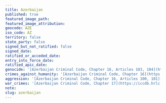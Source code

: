 ```yaml
---
title: Azerbaijan
published: true
featured_image_path:
featured_image_attribution:
geocode: AZE
iso_code: AZ
territory: false
state_party: false
signed_but_not_ratified: false
signed_date:
ratified_or_acceded_date:
entry_into_force_date:
ratified_apic_date:
genocide: '[Azerbaijan Criminal Code, Chapter 16, Articles 103, 104](https://iccdb.hrlc.net/data/doc/224/keyword/46/)'
crimes_against_humanity: '[Azerbaijan Criminal Code, Chapter 16](https://iccdb.hrlc.net/data/doc/224/keyword/13/)'
aggression: '[Azerbaijan Criminal Code, Chapter 16, Articles 100, 101](https://iccdb.hrlc.net/data/doc/224/keyword/1/)'
war_crimes: '[Azerbaijan Criminal Code, Chapter 17](https://iccdb.hrlc.net/data/doc/224/keyword/145/)'
note:
slug: azerbaijan
---
```



